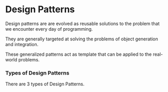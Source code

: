 # Design Patterns

Design patterns are are evolved as reusable solutions to the problem that we encounter every day of programming.

They are generally targeted at solving the problems of object generation and integration.

These generalized patterns act as template that can be applied to the real-world problems.

### Types of Design Patterns

There are 3 types of Design Patterns.
